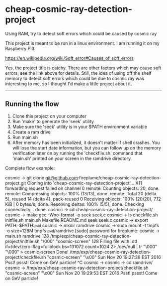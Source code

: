 # cheap-cosmic-ray-detection-project
Using RAM, try to detect soft errors which could be caused by cosmic ray

This project is meant to be run in a linux environment. I am running it on my Raspberry PI3.

https://en.wikipedia.org/wiki/Soft_error#Causes_of_soft_errors

Yes, the project title is catchy. There are other factors which may cause soft errors, see the link above for details. Still, the idea of using off the shelf memory to detect soft errors which could be due to cosmic ray was interesting to me, so I thought I'd make a little project about it.

------------------
Running the flow
------------------
1) Clone this project on your computer
2) Run 'make' to generate the 'seek' utility
3) Make sure the 'seek' utility is in your $PATH environment variable
4) Create a ram drive
5) Run main.sh <path to ramdrive> <memory to use for test>
6) After memory has been initialized, it doesn't matter if shell crashes.
You will lose the start date information, but you can follow up on the
memory verification later on by running the 'checkfile.sh' command that
'main.sh' printed on your screen in the ramdrive directory.

Complete flow example:

cosmic -> git clone git@github.com:fireplume/cheap-cosmic-ray-detection-project.git
Cloning into 'cheap-cosmic-ray-detection-project'...
X11 forwarding request failed on channel 0
remote: Counting objects: 20, done.
remote: Compressing objects: 100% (13/13), done.
remote: Total 20 (delta 5), reused 14 (delta 4), pack-reused 0
Receiving objects: 100% (20/20), 7.12 KiB | 0 bytes/s, done.
Resolving deltas: 100% (5/5), done.
Checking connectivity... done.
cosmic -> cd cheap-cosmic-ray-detection-project/
cosmic -> make
gcc -Wno-format -o seek seek.c
cosmic -> ls
checkfile.sh  initfile.sh  main.sh  Makefile  README.md  seek  seek.c
cosmic -> export PATH=$PATH:`pwd`
cosmic -> mkdir ramdrive
cosmic -> sudo mount -t tmpfs -o size=128M tmpfs `pwd`/ramdrive
[sudo] password for fireplume: 
cosmic -> main.sh ramdrive 128
/tmp/exp/cheap-cosmic-ray-detection-project/initfile.sh "\000" "cosmic-screen" 128
Filling file with: dd if=/dev/zero iflag=fullblock bs=131072 count=1024 2> /dev/null | tr "\000" "\000" > cosmic-screen
Done!
/tmp/exp/cheap-cosmic-ray-detection-project/checkfile.sh "cosmic-screen" "\x00"
Sun Nov 20 19:27:39 EST 2016
Psst! pssst! Come on GeV particle!
^C
cosmic -> 
cosmic -> cd ramdrive/
cosmic -> /tmp/exp/cheap-cosmic-ray-detection-project/checkfile.sh "cosmic-screen" "\x00"
Sun Nov 20 19:29:53 EST 2016
Psst! pssst! Come on GeV particle!
